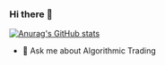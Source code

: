 ### Hi there 👋
[![Anurag's GitHub stats](https://github-readme-stats.vercel.app/api?username=atitawat-pol)](https://github.com/anuraghazra/github-readme-stats)
<!--
**atitawat-pol/atitawat-pol** is a ✨ _special_ ✨ repository because its `README.md` (this file) appears on your GitHub profile.

Here are some ideas to get you started:

- 🔭 I’m currently working on a startup name "Castcle".
- 🌱 I’m currently learning Blockchain and Smart contract, web3.
- 👯 I’m looking to collaborate on any opensource on public blockchains like Ethereum, NEAR.
- 🤔 I’m looking for help with ...
- 💬 Ask me about ...
- 📫 How to reach me: ...
- 😄 Pronouns: ...
- ⚡ Fun fact: ...
-->
- 💬 Ask me about Algorithmic Trading
